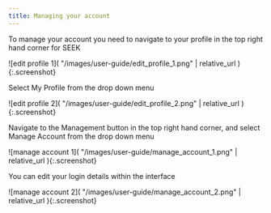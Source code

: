 ```yaml
---
title: Managing your account
---
```



To manage your account you need to navigate to your profile in the top right hand corner for SEEK

![edit profile 1]( "/images/user-guide/edit_profile_1.png" | relative_url ){:.screenshot}

Select My Profile from the drop down menu

![edit profile 2]( "/images/user-guide/edit_profile_2.png" | relative_url ){:.screenshot}

Navigate to the Management button in the top right hand corner, and select Manage Account from the drop down menu

![manage account 1]( "/images/user-guide/manage_account_1.png" | relative_url ){:.screenshot}

You can edit your login details within the interface

![manage account 2]( "/images/user-guide/manage_account_2.png" | relative_url ){:.screenshot}
